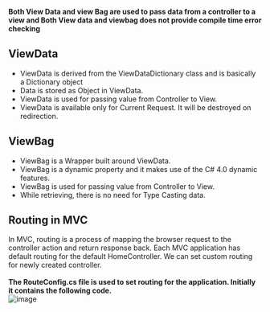 **Both View Data and view Bag are used to pass data from a controller to a view and Both View data and viewbag does not provide compile time error checking**<br/>
## ViewData
* ViewData is derived from the ViewDataDictionary class and is basically a Dictionary object
* Data is stored as Object in ViewData.
* ViewData is used for passing value from Controller to View.
* ViewData is available only for Current Request. It will be destroyed on redirection.

## ViewBag
* ViewBag is a Wrapper built around ViewData.
* ViewBag is a dynamic property and it makes use of the C# 4.0 dynamic features.
* ViewBag is used for passing value from Controller to View.
* While retrieving, there is no need for Type Casting data.

## **Routing in MVC**<br/>
In MVC, routing is a process of mapping the browser request to the controller action and return response back. Each MVC application has default routing for the default HomeController. We can set custom routing for newly created controller.<br/><br/>
**The RouteConfig.cs file is used to set routing for the application. Initially it contains the following code.**<br/>
![image](https://user-images.githubusercontent.com/86051093/132459480-6f72b1e8-d02f-415c-8ae1-4bb6c98d921e.png)


